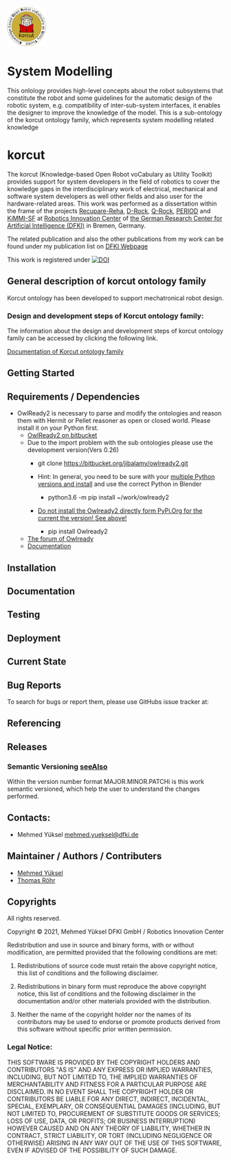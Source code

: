 <img src="../../documentation/figures/korcut_logo_text_90.png" width="90">

# System Modelling

This onlology provides high-level concepts about the robot subsystems that constitute the robot and some guidelines for the automatic design of the robotic system, e.g. compatibility of inter-sub-system interfaces, it enables the designer to improve the knowledge of the model.
This is a sub-ontology of the korcut ontology family, which represents system modelling related knowledge

# korcut

The korcut (Knowledge-based Open Robot voCabulary as Utility Toolkit) provides support for system developers in the field of robotics to cover the knowledge gaps in the interdisciplinary work of electrical, mechanical and software system developers as well other fields and also user for the hardware-related areas.
This work was performed as a dissertation within the frame of the projects [Recupare-Reha](https://robotik.dfki-bremen.de/en/research/projects/recupera-reha.html), [D-Rock](https://robotik.dfki-bremen.de/en/research/projects/d-rock.html), [Q-Rock](https://robotik.dfki-bremen.de/en/research/projects/q-rock.html), [PERIOD](https://robotik.dfki-bremen.de/en/research/projects/period-og12.html) and [KiMMI-SF](https://robotik.dfki-bremen.de/en/research/projects/kimmi-sf/) at [Robotics Innovation Center](https://robotik.dfki-bremen.de/en/startpage.html) of [the German Research Center for Artificial Intelligence (DFKI)](/www.dfki.de) in Bremen, Germany.

The related publication and also the other publications from my work can be found under my publication list on <a href="https://www.dfki.de/web/ueber-uns/mitarbeiter/person/meyu01/"> DFKI Webpage </a>

This work is registered under
[![DOI](https://zenodo.org/badge/DOI/10.5281/zenodo.4457562.svg)](https://doi.org/10.5281/zenodo.4457562)

## General description of korcut ontology family

Korcut ontology has been developed to support mechatronical robot design.

### Design and development steps of Korcut ontology family:
The information about the design and development steps of korcut ontology family can be accessed by clicking the following link.

[Documentation of Korcut ontology family](./documentation/korcut_development.md)


## Getting Started

[//]: <> (TODO simple usage example)


## Requirements / Dependencies

* OwlReady2 is necessary to parse and modify the ontologies and reason them with Hermit or Pellet reasoner as open or closed world. Please install it on your Python first.
   * [OwlReady2 on bitbucket](https://bitbucket.org/jibalamy/owlready2/src/master/)
   * Due to the import problem with the sub ontologies please use the development version(Vers 0.26)
      * git clone https://bitbucket.org/jibalamy/owlready2.git
      * Hint: In general, you need to be sure with your [multiple Python versions and install](https://stackoverflow.com/questions/2812520/dealing-with-multiple-python-versions-and-pip) and use the correct Python in Blender
         * python3.6 -m pip install ~/work/owlready2

      * [Do not install the Owlready2 directly form PyPi.Org for the current the version! See above!](https://pypi.org/project/Owlready2/)
         * pip install Owlready2
   * [The forum of Owlready](http://owlready.8326.n8.nabble.com)
   * [Documentation](https://pythonhosted.org/Owlready2/#)

## Installation

[//]: <> (TODO how can I install this software?)

## Documentation

[//]: <> (TODO complete documentation, a link to it, or instructions that tell the user how to build it)

## Testing

[//]: <> (TODO document how to run the tests)

## Deployment

[//]: <> (TODO document how to deploy the software)

## Current State

[//]: <> (TODO is it actively developed?)

## Bug Reports

To search for bugs or report them, please use GitHubs issue tracker at:

[//]: <> (TODO put a link to the issue tracker here)

## Referencing

[//]: <> (TODO preferred way of referencing this software, e.g., use publication ...)

## Releases

[//]: <> (TODO release guidelines)

[//]: <> (TODO describe the versioning approach, for example:)

### Semantic Versioning [seeAlso](https://semver.org/)
Within the version number format MAJOR.MINOR.PATCHi is this work semantic versioned,
which help the user to understand the changes performed.

## Contacts:
* Mehmed Yüksel <mehmed.yueksel@dfki.de>


## Maintainer / Authors / Contributers

* [Mehmed Yüksel](https://orcid.org/0000-0001-8422-5773)
* [Thomas Röhr]()


## Copyrights
[//]:  <> ( <a rel="license" href="http://creativecommons.org/licenses/by-nc-nd/4.0/"><img alt="Creative Commons License" style="border-width:0" src="https://i.creativecommons.org/l/by-nc-nd/4.0/88x31.png" /></a><br />This work -excluding the figures- is licensed under a <a rel="license" href="http://creativecommons.org/licenses/by-nc-nd/4.0/">Creative Commons Attribution-NonCommercial-NoDerivatives 4.0 International License</a>. All figures are copyrighted.)
All rights reserved.

Copyright &copy; 2021, Mehmed Yüksel DFKI GmbH / Robotics Innovation Center

Redistribution and use in source and binary forms, with or without modification, are permitted provided that the following conditions are met:

1. Redistributions of source code must retain the above copyright notice, this list of conditions and the following disclaimer.

2. Redistributions in binary form must reproduce the above copyright notice, this list of conditions and the following disclaimer in the documentation and/or other materials provided with the distribution.

3. Neither the name of the copyright holder nor the names of its contributors may be used to endorse or promote products derived from this software without specific prior written permission.


[//]: <> (if the software is a result of a cooperation of the DFKI  RIC and the Robotics Research Group.)

### Legal Notice:
THIS SOFTWARE IS PROVIDED BY THE COPYRIGHT HOLDERS AND CONTRIBUTORS "AS IS" AND ANY EXPRESS OR IMPLIED WARRANTIES, INCLUDING, BUT NOT LIMITED TO, THE IMPLIED WARRANTIES OF MERCHANTABILITY AND FITNESS FOR A PARTICULAR PURPOSE ARE DISCLAIMED. IN NO EVENT SHALL THE COPYRIGHT HOLDER OR CONTRIBUTORS BE LIABLE FOR ANY DIRECT, INDIRECT, INCIDENTAL, SPECIAL, EXEMPLARY, OR CONSEQUENTIAL DAMAGES (INCLUDING, BUT NOT LIMITED TO, PROCUREMENT OF SUBSTITUTE GOODS OR SERVICES; LOSS OF USE, DATA, OR PROFITS; OR BUSINESS INTERRUPTION) HOWEVER CAUSED AND ON ANY THEORY OF LIABILITY, WHETHER IN CONTRACT, STRICT LIABILITY, OR TORT (INCLUDING NEGLIGENCE OR OTHERWISE) ARISING IN ANY WAY OUT OF THE USE OF THIS SOFTWARE, EVEN IF ADVISED OF THE POSSIBILITY OF SUCH DAMAGE.
